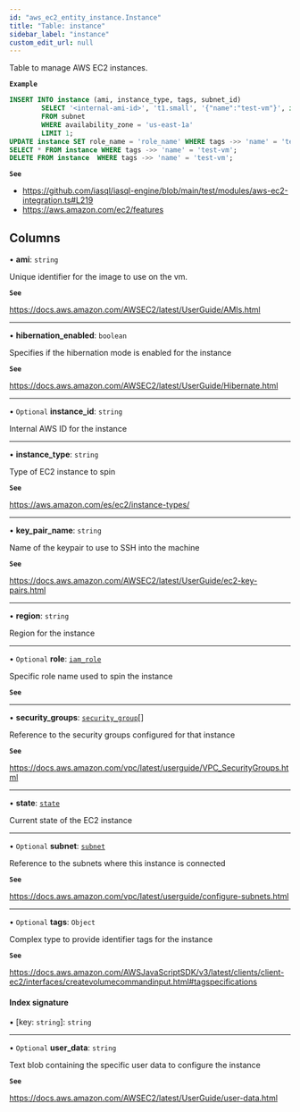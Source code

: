 ```yaml
---
id: "aws_ec2_entity_instance.Instance"
title: "Table: instance"
sidebar_label: "instance"
custom_edit_url: null
---
```


Table to manage AWS EC2 instances.

**`Example`**

```sql
INSERT INTO instance (ami, instance_type, tags, subnet_id)
        SELECT '<internal-ami-id>', 't1.small', '{"name":"test-vm"}', id
        FROM subnet
        WHERE availability_zone = 'us-east-1a'
        LIMIT 1;
UPDATE instance SET role_name = 'role_name' WHERE tags ->> 'name' = 'test-vm';
SELECT * FROM instance WHERE tags ->> 'name' = 'test-vm';
DELETE FROM instance  WHERE tags ->> 'name' = 'test-vm';
```

**`See`**

 - https://github.com/iasql/iasql-engine/blob/main/test/modules/aws-ec2-integration.ts#L219
 - https://aws.amazon.com/ec2/features

## Columns

• **ami**: `string`

Unique identifier for the image to use on the vm.

**`See`**

https://docs.aws.amazon.com/AWSEC2/latest/UserGuide/AMIs.html

___

• **hibernation\_enabled**: `boolean`

Specifies if the hibernation mode is enabled for the instance

**`See`**

https://docs.aws.amazon.com/AWSEC2/latest/UserGuide/Hibernate.html

___

• `Optional` **instance\_id**: `string`

Internal AWS ID for the instance

___

• **instance\_type**: `string`

Type of EC2 instance to spin

**`See`**

https://aws.amazon.com/es/ec2/instance-types/

___

• **key\_pair\_name**: `string`

Name of the keypair to use to SSH into the machine

**`See`**

https://docs.aws.amazon.com/AWSEC2/latest/UserGuide/ec2-key-pairs.html

___

• **region**: `string`

Region for the instance

___

• `Optional` **role**: [`iam_role`](aws_iam_entity_role.IamRole.md)

Specific role name used to spin the instance

**`See`**

___

• **security\_groups**: [`security_group`](aws_security_group_entity.SecurityGroup.md)[]

Reference to the security groups configured for that instance

**`See`**

https://docs.aws.amazon.com/vpc/latest/userguide/VPC_SecurityGroups.html

___

• **state**: [`state`](../enums/aws_ec2_entity_instance.State.md)

Current state of the EC2 instance

___

• `Optional` **subnet**: [`subnet`](aws_vpc_entity_subnet.Subnet.md)

Reference to the subnets where this instance is connected

**`See`**

https://docs.aws.amazon.com/vpc/latest/userguide/configure-subnets.html

___

• `Optional` **tags**: `Object`

Complex type to provide identifier tags for the instance

**`See`**

https://docs.aws.amazon.com/AWSJavaScriptSDK/v3/latest/clients/client-ec2/interfaces/createvolumecommandinput.html#tagspecifications

#### Index signature

▪ [key: `string`]: `string`

___

• `Optional` **user\_data**: `string`

Text blob containing the specific user data to configure the instance

**`See`**

https://docs.aws.amazon.com/AWSEC2/latest/UserGuide/user-data.html
